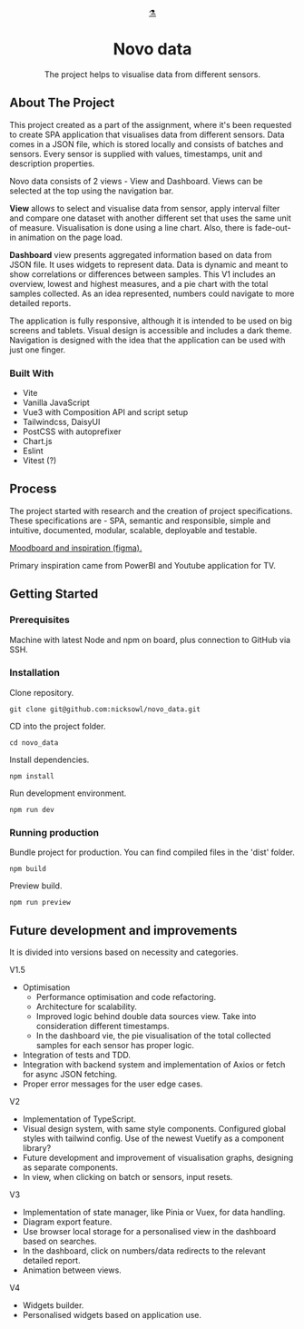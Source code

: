 <a name="readme-top"></a>
<br />
<div align="center">
  <a href="https://github.com/othneildrew/Best-README-Template">⚗️
  </a>
  <h1 align="center">Novo data</h1>
  <p align="center">
    The project helps to visualise data from different sensors.  
</div>

## About The Project

This project created as a part of the assignment, where it's been requested to create SPA application that visualises data from different sensors. Data comes in a JSON file, which is stored locally and consists of batches and sensors. Every sensor is supplied with values, timestamps, unit and description properties.

Novo data consists of 2 views - View and Dashboard. Views can be selected at the top using the navigation bar.

**View** allows to select and visualise data from sensor, apply interval filter and compare one dataset with another different set that uses the same unit of measure. Visualisation is done using a line chart. Also, there is fade-out-in animation on the page load.

**Dashboard** view presents aggregated information based on data from JSON file. It uses widgets to represent data. Data is dynamic and meant to show correlations or differences between samples. This V1 includes an overview, lowest and highest measures, and a pie chart with the total samples collected. As an idea represented, numbers could navigate to more detailed reports.

The application is fully responsive, although it is intended to be used on big screens and tablets. Visual design is accessible and includes a dark theme. Navigation is designed with the idea that the application can be used with just one finger.

### Built With

* Vite
* Vanilla JavaScript
* Vue3 with Composition API and script setup
* Tailwindcss, DaisyUI
* PostCSS with autoprefixer
* Chart.js
* Eslint
* Vitest (?)

## Process

The project started with research and the creation of project specifications. These specifications are - SPA, semantic and responsible, simple and intuitive, documented, modular, scalable, deployable and testable.

[Moodboard and inspiration (figma).](https://www.figma.com/file/SAWLCepAJyVulnfaPdVVzx/Novo-Data?node-id=0%3A1)

Primary inspiration came from PowerBI and Youtube application for TV.

## Getting Started

### Prerequisites

Machine with latest Node and npm on board, plus connection to GitHub via SSH.

### Installation

Clone repository.

 ```
git clone git@github.com:nicksowl/novo_data.git
```
CD into the project folder.
```
cd novo_data
```
Install dependencies.
```
npm install
```
Run development environment.
```
npm run dev
```

### Running production

Bundle project for production. You can find compiled files in the 'dist' folder.
```
npm build
```
Preview build.
```
npm run preview
```

## Future development and improvements

It is divided into versions based on necessity and categories.

V1.5
- Optimisation
  - Performance optimisation and code refactoring.
  - Architecture for scalability.
  - Improved logic behind double data sources view. Take into consideration different timestamps.
  - In the dashboard vie, the pie visualisation of the total collected samples for each sensor has proper logic.
- Integration of tests and TDD.
- Integration with backend system and implementation of Axios or fetch for async JSON fetching.
- Proper error messages for the user edge cases.

V2
- Implementation of TypeScript.
- Visual design system, with same style components. Configured global styles with tailwind config. Use of the newest Vuetify as a component library?
- Future development and improvement of visualisation graphs, designing as separate components.
- In view, when clicking on batch or sensors, input resets.

V3
- Implementation of state manager, like Pinia or Vuex, for data handling.
- Diagram export feature. 
- Use browser local storage for a personalised view in the dashboard based on searches.
- In the dashboard, click on numbers/data redirects to the relevant detailed report.
- Animation between views.

V4
- Widgets builder.
- Personalised widgets based on application use.